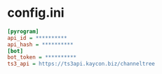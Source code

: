 # config.ini
```ini
[pyrogram]
api_id = **********
api_hash = **********
[bot]
bot_token = **********
ts3_api = https://ts3api.kaycon.biz/channeltree
```